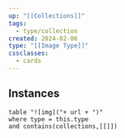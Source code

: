 ```yaml
---
up: "[[Collections]]"
tags:
  - type/collection
created: 2024-02-06
type: "[[Image Type]]"
cssclasses:
  - cards
---
```

## Instances

```dataview
table "![img]("+ url + ")"
where type = this.type
and contains(collections,[[]])
```
